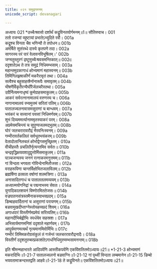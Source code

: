 ```yaml
---
title: ०२१ समुद्रगमनम्
unicode_script: devanagari

---
```



अध्यायः 021
*उच्चैःश्रवसो दर्शार्थं कद्रूविनतयोर्गमनम्॥1॥
सौतिरुवाच।	001  
ततो रजन्यां व्युष्टायां प्रभातेऽभ्युदिते रवौ।	001a  
कद्रूश्च विनता चैव भगिन्यौ ते तपोधन॥	001b  
अमर्षिते सुसंरब्धे दास्ये कृतपणे तदा।	002a  
सागरस्य परं पारं वेलावनविभूषितम्।\'	002b  
जग्मतुस्तुरगं द्रष्टुमुच्चैःश्रवसमन्तिकात्॥	002c  
ददृशातेऽथ ते तत्र समुद्रं निधिमम्भसाम्।	003a  
महान्तमुदकागाधं क्षोभ्यमाणं महास्वनम्॥	003b  
तिमिंगिलझषाकीर्णं मकरैरावृतं तथा।	004a  
सत्वैश्च बहुसाहस्रैर्नानारूपैः समावृतम्॥	004b  
भीषणैर्विकृतैरन्यैर्घोरैर्जलचरैस्तथा।	005a  
उग्रैर्नित्यमनाधृष्यं कूर्मग्राहसमाकुलम्॥	005b  
आकरं सर्वरत्नानामालयं वरुणस्य च।	006a  
नागानामालयं रम्यमुत्तमं सरितां पतिम्॥	006b  
पातालज्वलनावासमसुराणां च बान्धवम्।	007a  
भयंकरं च सत्त्वानां पयसां निधिमर्णवम्॥	007b  
शुभं दिव्यममर्त्यानाममृतस्याकरं परम्।	008a  
अप्रमेयमचिन्त्यं च सुपुण्यजलमद्भुतम्॥	008b  
घोरं जलचरारावरौद्रं भैरवनिःस्वनम्।	009a  
गम्भीरावर्तकलिलं सर्वभूतभयंकरम्॥	009b  
वेलादोलानिलचलं क्षोभोद्वेगसमुच्छ्रितम्।	010a  
वीचीहस्तैः प्रचलितैर्नृत्यन्तमिव सर्वतः॥	010b  
चन्द्रवृद्धिक्षयवशादुद्वृत्तोर्मिसमाकुलम्।	011a  
पाञ्चजन्यस्य जननं रत्नाकरमनुत्तमम्॥	011b  
गां विन्दता भगवता गोविन्देनामितौजसा।	012a  
वराहरूपिणा चान्तर्विक्षोभितजलाविलम्॥	012b  
ब्रह्मर्षिणा व्रतवता वर्षाणां शतमत्रिणा।	013a  
अनासादितगाधं च पातालतलमव्ययम्॥	013b  
अध्यात्मयोगनिद्रां च पद्मनाभस्य सेवतः।	014a  
युगादिकालशयनं विष्णोरमिततेजसः॥	014b  
वज्रपातनसंत्रस्तमैनाकस्याभयप्रदम्।	015a  
डिम्बाहवार्दितानां च असुराणां परायणम्॥	015b  
बडवामुखदीप्ताग्नेस्तोयहव्यप्रदं शिवम्।	016a  
अगाधपारं विस्तीर्णमप्रमेयं सरित्पतिम्॥	016b  
महानदीभिर्बह्वीभिः स्पर्धयेव सहस्रशः।	017a  
अभिसार्यमाणमनिशं ददृशाते महार्णवम्।	017b  
आपूर्यमाणमत्यर्थं नृत्यमानमिवोर्मिभिः॥	017c  
गम्भीरं तिमिमकरोग्रसंकुलं तं गर्जन्तं जलचररावरौद्रनादैः।	018a  
विस्तीर्णं ददृशतुरम्बरप्रकाशंतेऽगाधंनिधिमुरुमम्भसामनन्तम्॥	018b  

इति श्रीमन्महाभारते आदिपर्वणि आस्तीकपर्वणि एकविंशतितमोऽध्यायः॥21॥
*1-21-3 क्षोभ्यमाणं मकरादिभिः॥1-21-7 पातालज्वलनो बडवाग्निः॥1-21-12 गां पृथ्वीं विन्दता लम्बमानेन॥1-21-15 डिम्बो भयवतामाक्रन्दस्तद्वति आहवे॥1-21-18 ते कद्रूविनते॥ एकविंशतितमोऽध्यायः॥21॥